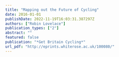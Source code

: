 ```yaml
---
title: "Mapping out the Future of Cycling"
date: 2016-01-01
publishDate: 2022-11-19T16:03:31.387297Z
authors: ["Robin Lovelace"]
publication_types: ["2"]
abstract: ""
featured: false
publication: "*Get Britain Cycling*"
url_pdf: "http://eprints.whiterose.ac.uk/100080/"
---
```


